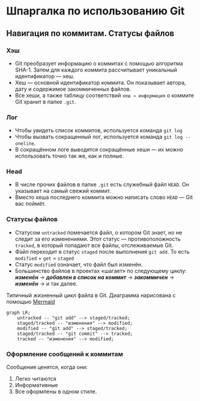 # Шпаргалка по использованию Git
## Навигация по коммитам. Статусы файлов
### Хэш
* Git преобразует информацию о коммитах с помощью алгоритма SHA-1. Затем для каждого коммита рассчитывает уникальный идентификатор — хеш.
* Хеш — основной идентификатор коммита. Он показывает автора, дату и содержимое закоммиченных файлов.
* Все хеши, а также таблицу соответствий `хеш → информация` о коммите Git хранит в папке `.git`.
### Лог
* Чтобы увидеть список коммитов, используется команда `git log`
* Чтобы вызвать сокращенный лог, используется команда `git log --oneline`.
* В сокращённом логе выводятся сокращённые хеши — их можно использовать точно так же, как и полные.
### Head
* В числе прочих файлов в папке `.git` есть служебный файл `HEAD`. Он указывает на самый свежий коммит.
* Вместо хеша последнего коммита можно написать слово `HEAD` — Git вас поймёт.
### Статусы файлов
* Статусом `untracked` помечается файл, о котором Git знает, но не следит за его изменениями. Этот статус — противоположность `tracked`, в который попадают все файлы, отслеживаемые Git.
* Файл переходит в статус `staged` после выполнения `git add`. То есть `modified` + `get` = `staged`
* Статус `modified` означает, что файл был изменён.
* Большинство файлов в проектах «шагает» по следующему циклу: __*изменён*__ → **_добавлен в список на коммит_** → ***закоммичен*** → ___изменён___ → и так далее.

Типичный жизненный цикл файла в Git. Диаграмма нарисована с помощью [Mermaid](https://github.blog/2022-02-14-include-diagrams-markdown-files-mermaid/ "Описание и пример кода") 
```mermaid
graph LR;
    untracked -- "git add" --> staged/tracked;
    staged/tracked -- "изменения" --> modified;
    modified -- "git add" --> staged/tracked;
    staged/tracked -- "git commit" --> tracked;
    tracked -- "изменения" --> modified;
```
### Оформление сообщений к коммитам
Сообщения ценятся, когда они:
1. Легко читаются
2. Информативные
3. Все оформлены в одном стиле.
